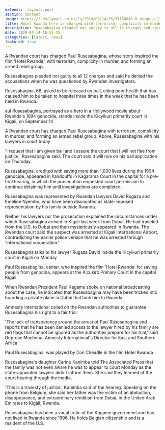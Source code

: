 ```yaml
---
extends: _layouts.post
section: content
image: https://i.dailymail.co.uk/1s/2020/09/14/16/33168840-0-image-a-122_1600098429902.jpg 
title: Hotel Rwanda hero is charged with terrorism, complicity in murder and forming an armed rebel group 
description: Rusesabagina pleaded not guilty to all 12 charges and said he denied the accusations when he was questioned by Rwandan investigators. 
date: 2020-09-14-16-55-15 
categories: [latest, news] 
featured: true 
--- 
```

A Rwandan court has charged Paul Rusesabagina, whose story inspired the film 'Hotel Rwanda,' with terrorism, complicity in murder, and forming an armed rebel group.

Rusesabagina pleaded not guilty to all 12 charges and said he denied the accusations when he was questioned by Rwandan investigators.

Rusesabagina, 66, asked to be released on bail, citing poor health that has caused him to be taken to hospital three times in the week that he has been held in Rwanda.

aul Rusesabagina, portrayed as a hero in a Hollywood movie about Rwanda's 1994 genocide, stands inside the Kicyikuri primarily court in Kigali, on September 14

A Rwandan court has charged Paul Rusesabagina with terrorism, complicity in murder, and forming an armed rebel group. Above, Rusesabagina with his lawyers in court today 

'I request that I am given bail and I assure the court that I will not flee from justice,' Rusesabagina said. The court said it will rule on his bail application on Thursday.

Rusesabagina, credited with saving more than 1,000 lives during the 1994 genocide, appeared in handcuffs in Kagarama Court in the capital for a pre-trial hearing, in which the prosecution requested court permission to continue detaining him until investigations are completed.

Rusesabagina was represented by Rwandan lawyers David Rugaza and Emeline Nyembo, who have been discounted as state-imposed representation by his family outside Rwanda.

Neither his lawyers nor the prosecution explained the circumstances under which Rusesabagina arrived in Kigali last week from Dubai. He had traveled from the U.S. to Dubai and then mysteriously appeared in Rwanda. The Rwandan court said the suspect was arrested at Kigali International Airport, contradicting the earlier police version that he was arrested through 'international cooperation.'

Rusesabagina talks to his lawyer Rugaza David inside the Kicyikuri primarily court in Kigali on Monday 

Paul Rusesabagina, center, who inspired the film 'Hotel Rwanda' for saving people from genocide, appears at the Kicukiro Primary Court in the capital Kigali

When Rwandan President Paul Kagame spoke on national broadcasting about the case, he indicated that Rusesabagina may have been tricked into boarding a private plane in Dubai that took him to Rwanda.

Amnesty International called on the Rwandan authorities to guarantee Rusesabagina his right to a fair trial.

'The lack of transparency around the arrest of Paul Rusesabagina and reports that he has been denied access to the lawyer hired by his family are red flags that cannot be ignored as the authorities prepare for his trial,' said Deprose Muchena, Amnesty International's Director for East and Southern Africa.

Paul Rusesabagina  was played by Don Cheadle in the film Hotel Rwanda

Rusesabagina's daughter Carine Kanimba told The Associated Press that the family was not even aware he was to appear to court Monday as the state-appointed lawyers didn't inform them. She said they learned of the court hearing through the media.

'This is a travesty of justice,' Kanimba said of the hearing. Speaking on the phone from Belgium, she said her father was the victim of an abduction, disappearance, and extraordinary rendition from Dubai, in the United Arab Emirates to Kigali, Rwanda.

Rusesabagina has been a vocal critic of the Kagame government and has not lived in Rwanda since 1996. He holds Belgian citizenship and is a resident of the U.S.

